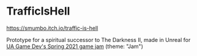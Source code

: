 # TrafficIsHell
https://smumbo.itch.io/traffic-is-hell

Prototype for a spiritual successor to The Darkness II, made in Unreal for [UA Game Dev's Spring 2021 game jam](https://itch.io/jam/spring-2021-game-jam/entries) (theme: "Jam")

